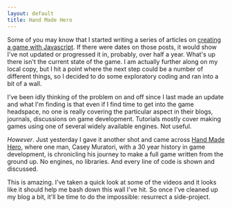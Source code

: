 ```yaml
---
layout: default
title: Hand Made Hero
---
```


Some of you may know that I started writing a series of articles on [creating a game with Javascript](http://gablaxian.com/articles/creating-a-game-with-javascript/). If there were dates on those posts, it would show I've not updated or progressed it in, probably, over half a year. What's up there isn't the current state of the game. I am actually further along on my local copy, but I hit a point where the next step could be a number of different things, so I decided to do some exploratory coding and ran into a bit of a wall.

I've been idly thinking of the problem on and off since I last made an update and what I'm finding is that even if I find time to get into the game headspace, no one is really covering the particular aspect in their blogs, journals, discussions on game development. Tutorials mostly cover making games using one of several widely available engines. Not useful.

*However*. Just yesterday I gave it another shot and came across [Hand Made Hero](https://handmadehero.org/), where one man, Casey Muratori, with a 30 year history in game development, is chronicling his journey to make a full game written from the ground up. No engines, no libraries. And every line of code is shown and discussed.

This is amazing. I've taken a quick look at some of the videos and it looks like it should help me bash down this wall I've hit. So once I've cleaned up my blog a bit, it'll be time to do the impossible: resurrect a side-project.